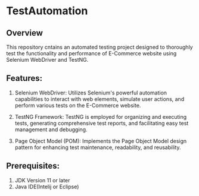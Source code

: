 # TestAutomation
## Overview
This repository cntains an automated testing project designed to thoroughly test the functionality and performance of E-Commerce website using Selenium WebDriver and TestNG.

## Features:
1. Selenium WebDriver: Utilizes Selenium's powerful automation capabilities to interact with web elements, simulate user actions, and perform various tests on the E-Commerce website.

2. TestNG Framework: TestNG is employed for organizing and executing tests, generating comprehensive test reports, and facilitating easy test management and debugging.

3. Page Object Model (POM): Implements the Page Object Model design pattern for enhancing test maintenance, readability, and reusability.

## Prerequisites:
1. JDK Version 11 or later
2. Java IDE(Intelij or Eclipse)
   
